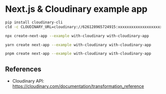 # Next.js & Cloudinary example app

```bash
pip install cloudinary-cli
cld -c CLOUDINARY_URL=cloudinary://626128965724915:xxxxxxxxxxxxxxxxxxxxxxxxx upload_dir tranchart_source_images 
````

```bash
npx create-next-app --example with-cloudinary with-cloudinary-app
```

```bash
yarn create next-app --example with-cloudinary with-cloudinary-app
```

```bash
pnpm create next-app --example with-cloudinary with-cloudinary-app
```

## References

- Cloudinary API: https://cloudinary.com/documentation/transformation_reference
